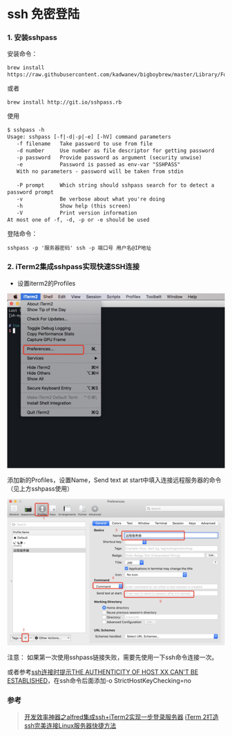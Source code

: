 # ssh 免密登陆

### 1. 安装sshpass

安装命令：
```linux
brew install https://raw.githubusercontent.com/kadwanev/bigboybrew/master/Library/Formula/sshpass.rb
```
或者

```linux
brew install http://git.io/sshpass.rb
```

使用
```linux
$ sshpass -h
Usage: sshpass [-f|-d|-p|-e] [-hV] command parameters
   -f filename   Take password to use from file
   -d number     Use number as file descriptor for getting password
   -p password   Provide password as argument (security unwise)
   -e            Password is passed as env-var "SSHPASS"
   With no parameters - password will be taken from stdin

   -P prompt     Which string should sshpass search for to detect a password prompt
   -v            Be verbose about what you're doing
   -h            Show help (this screen)
   -V            Print version information
At most one of -f, -d, -p or -e should be used
```

登陆命令：
```linux
sshpass -p '服务器密码' ssh -p 端口号 用户名@IP地址
```

### 2. iTerm2集成sshpass实现快速SSH连接
- 设置iterm2的Profiles

![-w726](media/15908925451602/15909282569457.jpg)

添加新的Profiles，设置Name，Send text at start中填入连接远程服务器的命令（见上方sshpass使用）

![-w918](media/15908925451602/15909284730517.jpg)

注意：
如果第一次使用sshpass链接失败，需要先使用一下ssh命令连接一次。

或者参考[ssh连接时提示THE AUTHENTICITY OF HOST XX CAN'T BE ESTABLISHED](https://www.cnblogs.com/beginner-boy/p/8078837.html)，在ssh命令后面添加-o StrictHostKeyChecking=no



### 参考
> [开发效率神器之alfred集成ssh+iTerm2实现一步登录服务器](https://juejin.im/post/5d4d4ce55188255d803f9479)
> [iTerm 2打造ssh完美连接Linux服务器快捷方法
](https://www.cnblogs.com/chongdongxiaoyu/p/11390127.html)